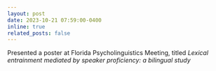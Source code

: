 ```yaml
---
layout: post
date: 2023-10-21 07:59:00-0400
inline: true
related_posts: false
---
```


Presented a poster at Florida Psycholinguistics Meeting, titled <em> Lexical entrainment mediated by speaker proficiency: a bilingual study </em>
